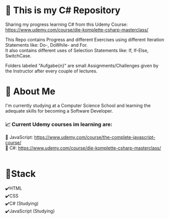 # :speech_balloon: This is my C# Repository
 Sharing my progress learning C# from this Udemy Course:<br/>
 https://www.udemy.com/course/die-komplette-csharp-masterclass/<br/>

 This Repo contains Progress and different Exercises using different Iteration Statements like: Do-, DoWhile- and For.<br/>
 It also contains different uses of Selection Statements like: If, If-Else, SwitchCase.<br/>
 
 Folders labeled "Aufgabe{n}" are small Assignments/Challenges given by the Instructor after every couple of lectures.
 
# :seedling: About Me
I'm currently studying at a Computer Science School and learning the adequate skills for becoming a Software Developer.<br/>
### :chart_with_upwards_trend: Current Udemy courses im learning are:<br/>
:mag_right: JavaScript: https://www.udemy.com/course/the-complete-javascript-course/<br/>
:mag_right: C#:         https://www.udemy.com/course/die-komplette-csharp-masterclass/<br/><br/>

# :bookmark_tabs:Stack<br/>
:heavy_check_mark:HTML<br/>
:heavy_check_mark:CSS<br/>
:heavy_check_mark:C# (Studying)<br/>
:heavy_check_mark:JavaScript (Studying)
